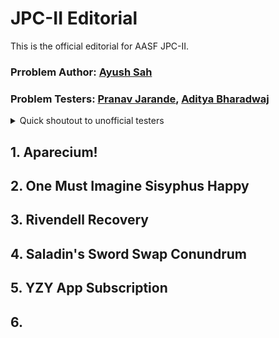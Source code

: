 # JPC-II Editorial
This is the official editorial for AASF JPC-II.

### Prroblem Author: [Ayush Sah](https://www.linkedin.com/in/ay-ew-sh/)

### Problem Testers: [Pranav Jarande](https://www.linkedin.com/in/pranav-jarande-997a22257/), [Aditya Bharadwaj](https://www.linkedin.com/in/aditya-bharadwaj-134847157/)
<details>
<summary>Quick shoutout to unofficial testers</summary>
NonTechNerd, Sohail, Hippie for their feedback! :heart:
</details>

## 1. Aparecium!

## 2. One Must Imagine Sisyphus Happy

## 3. Rivendell Recovery

## 4. Saladin's Sword Swap Conundrum

## 5. YZY App Subscription

## 6. 
